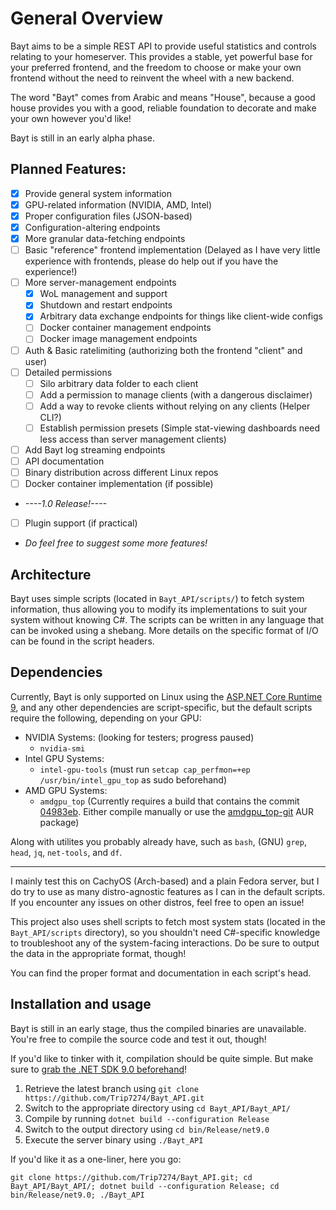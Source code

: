 # General Overview
Bayt aims to be a simple REST API to provide useful statistics and controls relating to your homeserver.
This provides a stable, yet powerful base for your preferred frontend,
and the freedom to choose or make your own frontend without the need to reinvent the wheel with a new backend.

The word "Bayt" comes from Arabic and means "House", because a good house provides you with a good,
reliable foundation to decorate and make your own however you'd like!

Bayt is still in an early alpha phase.

## Planned Features:
- [X] Provide general system information
- [X] GPU-related information (NVIDIA, AMD, Intel)
- [X] Proper configuration files (JSON-based)
- [X] Configuration-altering endpoints
- [X] More granular data-fetching endpoints
- [ ] Basic "reference" frontend implementation (Delayed as I have very little experience with frontends,
please do help out if you have the experience!)
- [ ] More server-management endpoints
	- [X] WoL management and support
	- [X] Shutdown and restart endpoints
	- [X] Arbitrary data exchange endpoints for things like client-wide configs
	- [ ] Docker container management endpoints
    - [ ] Docker image management endpoints
- [ ] Auth & Basic ratelimiting (authorizing both the frontend "client" and user)
- [ ] Detailed permissions
	- [ ] Silo arbitrary data folder to each client
	- [ ] Add a permission to manage clients (with a dangerous disclaimer)
	- [ ] Add a way to revoke clients without relying on any clients (Helper CLI?)
	- [ ] Establish permission presets (Simple stat-viewing dashboards need less access than server management clients)
- [ ] Add Bayt log streaming endpoints
- [ ] API documentation
- [ ] Binary distribution across different Linux repos
- [ ] Docker container implementation (if possible)
- *----1.0 Release!----*
- [ ] Plugin support (if practical)
- *Do feel free to suggest some more features!*

## Architecture
Bayt uses simple scripts (located in `Bayt_API/scripts/`) to fetch system information, thus allowing you to modify its implementations to suit your system without knowing C#.
The scripts can be written in any language that can be invoked using a shebang. More details on the specific format of I/O can be found in the script headers.

## Dependencies
Currently, Bayt is only supported on Linux using the [ASP.NET Core Runtime 9](https://learn.microsoft.com/en-us/dotnet/core/install/linux), and any other dependencies are script-specific,
but the default scripts require the following, depending on your GPU:
- NVIDIA Systems: (looking for testers; progress paused)
	- `nvidia-smi`
- Intel GPU Systems:
	- `intel-gpu-tools` (must run `setcap cap_perfmon=+ep /usr/bin/intel_gpu_top` as sudo beforehand)
- AMD GPU Systems:
	- `amdgpu_top` (Currently requires a build that contains the commit [04983eb](https://github.com/Umio-Yasuno/amdgpu_top/commit/04983ebf5563982c9d685e587a8a1f2a48252811). Either compile manually or use the [amdgpu_top-git](https://aur.archlinux.org/packages/amdgpu_top-git) AUR package)

Along with utilites you probably already have, such as `bash`, (GNU) `grep`, `head`, `jq`, `net-tools`, and `df`.

---
I mainly test this on CachyOS (Arch-based) and a plain Fedora server, but I do try to use as many distro-agnostic features as I can in the default scripts.
If you encounter any issues on other distros, feel free to open an issue!

This project also uses shell scripts to fetch most system stats (located in the `Bayt_API/scripts` directory),
so you shouldn't need C#-specific knowledge to troubleshoot any of the system-facing interactions.
Do be sure to output the data in the appropriate format, though!

You can find the proper format and documentation in each script's head.

## Installation and usage
Bayt is still in an early stage, thus the compiled binaries are unavailable.
You're free to compile the source code and test it out, though!

If you'd like to tinker with it, compilation should be quite simple. But make sure to [grab the .NET SDK 9.0 beforehand](https://learn.microsoft.com/en-us/dotnet/core/install/linux)!

1. Retrieve the latest branch using `git clone https://github.com/Trip7274/Bayt_API.git`
2. Switch to the appropriate directory using `cd Bayt_API/Bayt_API/`
3. Compile by running `dotnet build --configuration Release`
4. Switch to the output directory using `cd bin/Release/net9.0`
5. Execute the server binary using `./Bayt_API`

If you'd like it as a one-liner, here you go:
```shell
git clone https://github.com/Trip7274/Bayt_API.git; cd Bayt_API/Bayt_API/; dotnet build --configuration Release; cd bin/Release/net9.0; ./Bayt_API
```
